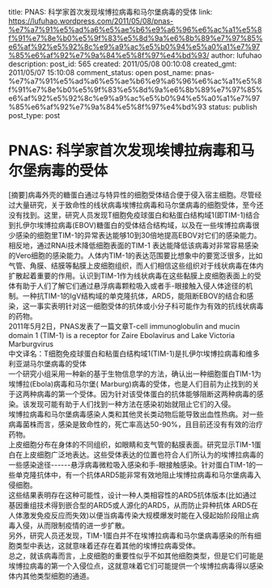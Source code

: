 title: PNAS: 科学家首次发现埃博拉病毒和马尔堡病毒的受体
link: https://lufuhao.wordpress.com/2011/05/08/pnas-%e7%a7%91%e5%ad%a6%e5%ae%b6%e9%a6%96%e6%ac%a1%e5%8f%91%e7%8e%b0%e5%9f%83%e5%8d%9a%e6%8b%89%e7%97%85%e6%af%92%e5%92%8c%e9%a9%ac%e5%b0%94%e5%a0%a1%e7%97%85%e6%af%92%e7%9a%84%e5%8f%97%e4%bd%93/
author: lufuhao
description: 
post_id: 565
created: 2011/05/08 00:10:08
created_gmt: 2011/05/07 15:10:08
comment_status: open
post_name: pnas-%e7%a7%91%e5%ad%a6%e5%ae%b6%e9%a6%96%e6%ac%a1%e5%8f%91%e7%8e%b0%e5%9f%83%e5%8d%9a%e6%8b%89%e7%97%85%e6%af%92%e5%92%8c%e9%a9%ac%e5%b0%94%e5%a0%a1%e7%97%85%e6%af%92%e7%9a%84%e5%8f%97%e4%bd%93
status: publish
post_type: post

# PNAS: 科学家首次发现埃博拉病毒和马尔堡病毒的受体

[摘要]病毒外壳的糖蛋白通过与特异性的细胞受体结合便于侵入宿主细胞。尽管经过大量研究，关于致命性的线状病毒埃博拉病毒和马尔堡病毒的细胞受体，至今还没有找到。这里，研究人员发现T细胞免疫球蛋白和粘蛋白结构域1(即TIM-1)结合到扎伊尔埃博拉病毒(EBOV)糖蛋白的受体结合结构域，以及在一些埃博拉病毒很少感染的细胞里TIM-1的异常表达能够10到30倍地提高EBOV对它们的感染能力。相反地，通过RNAi技术降低细胞表面的TIM-1 表达能降低该病毒对非常容易感染的Vero细胞的感染能力。人体内TIM-1的表达范围要比想象中的要宽泛很多，比如气管、角膜、结膜等黏膜上皮细胞组织，而人们相信这些组织对于线状病毒在体内扩散起着重要的作用。认识到TIM-1作为线状病毒在这些黏膜上皮细胞表面上的受体有助于人们了解它们通过悬浮病毒颗粒吸入或者手-眼接触入侵人体途径的机制。一种抗TIM-1的IgV结构域的单克隆抗体，ARD5，能阻断EBOV的结合和感染，这一事实表明针对这一细胞受体的抗体或小分子科可能作为有效的抗线状病毒的药物。  
2011年5月2日，PNAS发表了一篇文章T-cell immunoglobulin and mucin domain 1 (TIM-1) is a receptor for Zaire Ebolavirus and Lake Victoria Marburgvirus  
中文译名：T细胞免疫球蛋白和粘蛋白结构域1(TIM-1)是扎伊尔埃博拉病毒和维多利亚湖马尔堡病毒的受体  
一个研究小组采用一种新的基于生物信息学的方法，确认出一种细胞蛋白TIM-1为埃博拉(Ebola)病毒和马尔堡( Marburg)病毒的受体，也是人们目前为止找到的关于这两种病毒的第一个受体。因为针对该受体蛋白的抗体能够阻断这两种病毒的感染。该发现可能有助于人们找到一种方法在感染初始就阻止它们的入侵。  
埃博拉病毒和马尔堡病毒感染人类和其他灵长类动物后能导致出血性热病。对一些病毒菌株而言，感染是致命性的，死亡率高达50-90%，且目前还没有有效的治疗药物。  
上皮细胞分布在身体的不同组织，如眼睛和支气管的黏膜表面。研究显示TIM-1蛋白在上皮细胞广泛地表达。这些受体表达的位置也符合人们所认为的埃博拉病毒的一些感染途径------悬浮病毒微粒吸入感染和手-眼接触感染。针对蛋白TIM-1的一些单克隆抗体中，有一个抗体ARD5能非常有效地阻止埃博拉病毒和马尔堡病毒入侵细胞。  
这些结果表明存在这种可能性，设计一种人类相容性的ARD5抗体版本(比如通过基因重组技术得到嵌合型的ARD5或人源化的ARD5，从而防止异种抗体 ARD5在人体激发免疫反应而失效)以便当病毒传染大规模爆发时能在入侵起始阶段阻止病毒入侵，从而限制疫情的进一步扩散。  
另外，研究人员还发现，TIM-1蛋白并不在埃博拉病毒和马尔堡病毒感染的所有细胞类型中表达，这就意味着还存在着其他的埃博拉病毒受体。  
总之，就该病毒而言，上皮细胞的重要性似乎不如其他细胞类型，但是它们可能是埃博拉病毒的第一个入侵位点，这就意味着它们可能提供一个埃博拉病毒得以感染体内其他类型细胞的通道。
